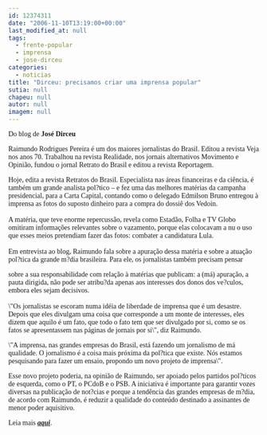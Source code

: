 ```yaml
---
id: 12374311
date: "2006-11-10T13:19:00+00:00"
last_modified_at: null
tags:
  - frente-popular
  - imprensa
  - jose-dirceu
categories:
  - noticias
title: "Dirceu: precisamos criar uma imprensa popular"
sutia: null
chapeu: null
autor: null
imagem: null
---
```

<p><P><FONT face=Verdana>Do blog de <STRONG>José Dirceu</STRONG></FONT></P></p>
<p><P><FONT face=Verdana>Raimundo Rodrigues Pereira é um dos maiores jornalistas do Brasil. Editou a revista Veja nos anos 70. Trabalhou na revista Realidade, nos jornais alternativos Movimento e Opinião, fundou o jornal Retrato do Brasil e editou a revista Reportagem. </FONT></P></p>
<p><P><FONT face=Verdana>Hoje, edita a revista Retratos do Brasil. Especialista nas áreas financeiras e da ciência, é também um grande analista pol?tico – e fez uma das melhores matérias da campanha presidencial, para a Carta Capital, contando como o delegado Edmilson Bruno entregou à imprensa as fotos do suposto dinheiro para a compra do dossiê dos Vedoin.<BR><BR>A matéria, que teve enorme repercussão, revela como Estadão, Folha e TV Globo omitiram informações relevantes sobre o vazamento, porque elas colocavam a nu o uso que esses meios pretendiam fazer das fotos: combater a candidatura Lula.<BR><BR>Em entrevista ao blog, Raimundo fala sobre a apuração dessa matéria e sobre a atuação pol?tica da grande m?dia brasileira. Para ele, os jornalistas também precisam pensar</p>
<p> sobre a sua responsabilidade com relação à matérias que publicam: a (má) apuração, a pauta dirigida, não pode ser atribu?da apenas aos interesses dos donos dos ve?culos, embora eles sejam decisivos.<BR><BR>\"Os jornalistas se escoram numa idéia de liberdade de imprensa que é um desastre. Depois que eles divulgam uma coisa que corresponde a um monte de interesses, eles dizem que aquilo é um fato, que todo o fato tem que ser divulgado por si, como se os fatos se apresentassem nas páginas de jornais por si\", diz Raimundo.</FONT></P></p>
<p><P><FONT face=Verdana>\"A imprensa, nas grandes empresas do Brasil, está fazendo um jornalismo de má qualidade. O jornalismo é a coisa mais próxima da pol?tica que existe. Nós estamos pesquisando para fazer um ensaio, propondo um novo projeto de imprensa\". </FONT></P></p>
<p><P><FONT face=Verdana>Esse novo projeto poderia, na opinião de Raimundo, ser apoiado pelos partidos pol?ticos de esquerda, como o PT, o PCdoB e o PSB. A iniciativa é importante para garantir vozes diversas na publicação de not?cias e porque a tendência das grandes empresas de m?dia, de acordo com Raimundo, é reduzir a qualidade do conteúdo destinado a assinantes de menor poder aquisitivo.<BR></FONT></P><FONT face=Verdana></p>
<p><P>Leia mais <STRONG><EM><A href=\"https://blogdodirceu.blig.ig.com.br/\" target=_blank>aqui</A></EM></STRONG>.</P></FONT> </p>
